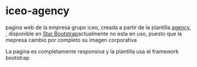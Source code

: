 # iceo-agency 

pagina web de la empresa grupo iceo, creada a partir de la plantilla [agency](http://startbootstrap.com/template-overviews/agency/),
, disponible en [Star Bootstrap](http://startbootstrap.com/template-overviews/agency/)actualmente no esta en uso, puesto que la mepresa cambio por completo su imagen corporativa

La pagina es completamente responsiva y la plantilla usa el framework bootstrap
